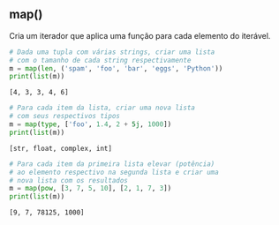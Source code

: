 ## map()

Cria um iterador que aplica uma função para cada elemento do iterável.

``` python
# Dada uma tupla com várias strings, criar uma lista 
# com o tamanho de cada string respectivamente
m = map(len, ('spam', 'foo', 'bar', 'eggs', 'Python'))
print(list(m))
```

``` console
[4, 3, 3, 4, 6]
```

``` python
# Para cada item da lista, criar uma nova lista
# com seus respectivos tipos
m = map(type, ['foo', 1.4, 2 + 5j, 1000])
print(list(m))
```

``` console
[str, float, complex, int]
```

``` python
# Para cada item da primeira lista elevar (potência)
# ao elemento respectivo na segunda lista e criar uma 
# nova lista com os resultados
m = map(pow, [3, 7, 5, 10], [2, 1, 7, 3])
print(list(m))
```

``` console
[9, 7, 78125, 1000]
```

